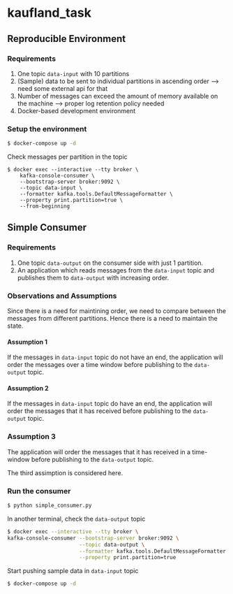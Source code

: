 # kaufland_task

## Reproducible Environment

### Requirements
1. One topic ``data-input`` with 10 partitions
2. (Sample) data to be sent to individual partitions in ascending order --> need some external api for that
3. Number of messages can exceed the amount of memory available on the
machine --> proper log retention policy needed
4. Docker-based development environment 

### Setup the environment
```bash
$ docker-compose up -d
```
Check messages per partition in the topic
```
$ docker exec --interactive --tty broker \
    kafka-console-consumer \ 
    --bootstrap-server broker:9092 \
    --topic data-input \
    --formatter kafka.tools.DefaultMessageFormatter \
    --property print.partition=true \
    --from-beginning
```
## Simple Consumer

### Requirements
1. One topic ``data-output`` on the consumer side with just 1 partition.
2. An application which reads messages from the ``data-input`` topic and publishes them to ``data-output`` with increasing order.

### Observations and Assumptions 

Since there is a need for maintining order, we need to compare between the messages from different partitions. Hence there is a need to maintain the state. 

#### Assumption 1
If the messages in ``data-input`` topic do not have an end, the application will order the messages over a time window before publishing to the ``data-output`` topic.

#### Assumption 2
If the messages in ``data-input`` topic do have an end, the application will order the messages that it has received before publishing to the ``data-output`` topic.

### Assumption 3
The application will order the messages that it has received in a time-window before publishing to the ``data-output`` topic.

The third assimption is considered here.

### Run the consumer

```bash
$ python simple_consumer.py
```

In another terminal, check the ``data-output`` topic

```bash
$ docker exec --interactive --tty broker \
kafka-console-consumer --bootstrap-server broker:9092 \
                       --topic data-output \
                       --formatter kafka.tools.DefaultMessageFormatter \
                       --property print.partition=true 
```

Start pushing sample data in ``data-input`` topic

```bash
$ docker-compose up -d
```
